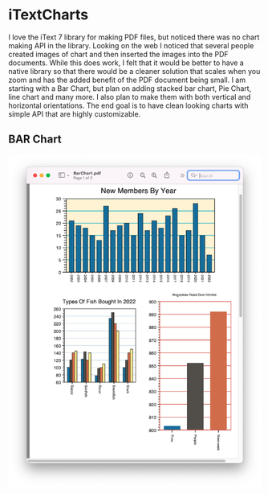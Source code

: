 # iTextCharts

I love the iText 7 library for making PDF files, but noticed there was no chart making API in the library. Looking on
the web I noticed that several people created images of chart and then inserted the images into the PDF documents.
While this does work, I felt that it would be better to have a native library so that there would be a cleaner solution
that scales when you zoom and has the added benefit of the PDF document being small. I am starting with a Bar Chart, 
but plan on adding stacked bar chart, Pie Chart, line chart and many more. I also plan to make them with both vertical 
and horizontal orientations. The end goal is to have clean looking charts with simple API that are highly customizable. 

## BAR Chart
<p>
    <img src="https://github.com/PerryCameron/iTextCharts/blob/main/src/main/resources/screenshots/BarChartScreenShot1.png"  />
</p>